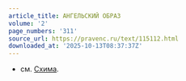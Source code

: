 ```yaml
---
article_title: АНГЕЛЬСКИЙ ОБРАЗ
volume: '2'
page_numbers: '311'
source_url: https://pravenc.ru/text/115112.html
downloaded_at: '2025-10-13T08:37:37Z'
---
```


- см. [Схима](https://pravenc.ru/text/Схима.html).
